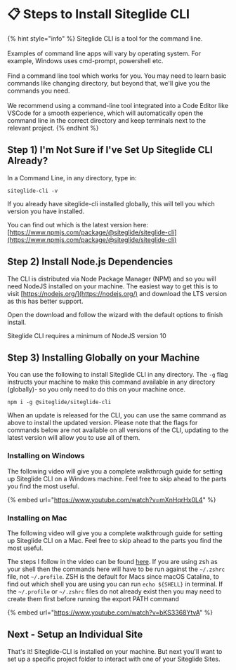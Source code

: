 # 📋 Steps to Install Siteglide CLI

{% hint style="info" %}
Siteglide CLI is a tool for the command line. \
\
Examples of command line apps will vary by operating system. For example, Windows uses cmd-prompt, powershell etc. \
\
Find a command line tool which works for you. You may need to learn basic commands like changing directory, but beyond that, we'll give you the commands you need. \
\
We recommend using a command-line tool integrated into a Code Editor like VSCode for a smooth experience, which will automatically open the command line in the correct directory and keep terminals next to the relevant project.
{% endhint %}

## Step 1) I'm Not Sure if I've Set Up Siteglide CLI Already?

In a Command Line, in any directory, type in:

```
siteglide-cli -v
```

If you already have siteglide-cli installed globally, this will tell you which version you have installed.

You can find out which is the latest version here: [https://www.npmjs.com/package/@siteglide/siteglide-cli](https://www.npmjs.com/package/@siteglide/siteglide-cli)

## Step 2) Install Node.js Dependencies

The CLI is distributed via Node Package Manager (NPM) and so you will need NodeJS installed on your machine. The easiest way to get this is to visit [https://nodejs.org/](https://nodejs.org/) and download the LTS version as this has better support.&#x20;

Open the download and follow the wizard with the default options to finish install.

Siteglide CLI requires a minimum of NodeJS version 10

## Step 3) Installing Globally on your Machine

You can use the following to install Siteglide CLI in any directory. The `-g` flag instructs your machine to make this command available in any directory (globally)- so you only need to do this on your machine once.

`npm i -g @siteglide/siteglide-cli`

When an update is released for the CLI, you can use the same command as above to install the updated version. Please note that the flags for commands below are not available on all versions of the CLI, updating to the latest version will allow you to use all of them.

### Installing on Windows

The following video will give you a complete walkthrough guide for setting up Siteglide CLI on a Windows machine. Feel free to skip ahead to the parts you find the most useful.

{% embed url="https://www.youtube.com/watch?v=mXnHqrHx0L4" %}

### Installing on Mac

The following video will give you a complete walkthrough guide for setting up Siteglide CLI on a Mac. Feel free to skip ahead to the parts you find the most useful.

The steps I follow in the video can be found [here](https://docs.npmjs.com/resolving-eacces-permissions-errors-when-installing-packages-globally#manually-change-npms-default-directory). If you are using zsh as your shell then the commands here will have to be run against the `~/.zshrc` file, not `~/.profile`. ZSH is the default for Macs since macOS Catalina, to find out which shell you are using you can run `echo ${SHELL}` in terminal. If the `~/.profile` or `~/.zshrc` files do not already exist then you may need to create them first before running the export PATH command

{% embed url="https://www.youtube.com/watch?v=bKS3368YtvA" %}

## Next - Setup an Individual Site

That's it! Siteglide-CLI is installed on your machine. But next you'll want to set up a specific project folder to interact with one of your Siteglide Sites.
